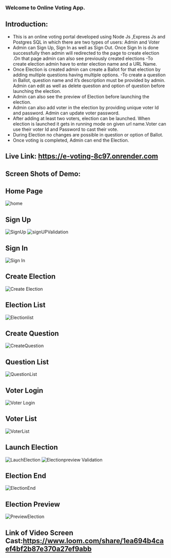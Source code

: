 ### **Welcome to Online Voting App.**
## Introduction:
-	This is an online voting portal developed using Node Js ,Express Js and Postgres SQL in which there are two types of users: 
Admin and Voter
-	Admin can Sign Up, Sign In as well as Sign Out. Once  Sign In is done successfully then admin will redirected to the page to create election .On that page admin can also see previously created elections 
-To create election admin have to enter election name and a URL Name.
-	Once Election is created admin can create a Ballot for that election by adding multiple questions having multiple options.
-To create a question in Ballot, question name and it’s description must be provided by admin. Admin can edit as well as delete question and option of question before launching the election. 
-	Admin can also see the preview of Election before launching the election.
-	Admin can also add voter in the election by providing unique voter Id and password. Admin can update voter password.
-	After adding at least two voters, election can be launched. When election is launched it gets in running mode on given url name.Voter can use their voter Id and Password to cast their vote.
-	During Election no changes are possible in question or option of Ballot.
- Once voting is completed, Admin can end the Election.
## **Live Link: https://e-voting-8c97.onrender.com**
 ## Screen Shots of Demo:
 ## Home Page
![home](https://user-images.githubusercontent.com/81803101/213902995-c52afed1-77e0-42d1-ac52-22063c41f956.png)
## Sign Up
![SignUp](https://user-images.githubusercontent.com/81803101/213903005-4f0b54dc-9174-497f-8bfd-3fce4bd48c00.png)
![signUPValidation](https://user-images.githubusercontent.com/81803101/213903009-c831a675-290a-4adb-a2fc-45120f46b6b0.png)
## Sign In
![Sign In](https://user-images.githubusercontent.com/81803101/213903013-20ed07a2-fa88-4b99-943f-c54ae1bf2f32.png)
## Create Election
![Create Election](https://user-images.githubusercontent.com/81803101/213903014-25204e49-ce0b-4ebd-b77d-7042e232a1ce.png)
## Election List
![Electionlist](https://user-images.githubusercontent.com/81803101/213903024-cf994384-6dd4-4afa-b889-244c3ec77e15.png)
## Create Question
![CreateQuestion](https://user-images.githubusercontent.com/81803101/213903028-8228d02a-1c1c-482c-84b0-aaf28a8e9484.png)
## Question List
![QuestionList](https://user-images.githubusercontent.com/81803101/213903046-337eba49-6b34-4cb8-bf97-55e31a62fdb5.png)
## Voter Login
![Voter Login](https://user-images.githubusercontent.com/81803101/213903047-be5ad09a-c2c2-4ed5-a0b5-d0ef30fd9665.png)
## Voter List
![VoterList](https://user-images.githubusercontent.com/81803101/213903050-1ab86851-c4c6-4976-9344-7351492ac0a9.png)
## Launch Election
![LauchElection](https://user-images.githubusercontent.com/81803101/213903054-b3087bb5-6106-44eb-90a1-2b32539d6bb2.png)
![Electionpreview Validation](https://user-images.githubusercontent.com/81803101/213903056-53c0468c-df22-4458-942b-055f4955d41e.png)
## Election End
![ElectionEnd](https://user-images.githubusercontent.com/81803101/213903061-80f57981-5a69-40e3-9333-98270d3c2d3c.png)
## Election Preview
![PreviewElection](https://user-images.githubusercontent.com/81803101/213903063-c0dd9e6d-f494-48af-96d7-d46c17a93cb3.png)
## Link of Video Screen Cast:https://www.loom.com/share/1ea694b4caef4bf2b87e370a27ef9abb
